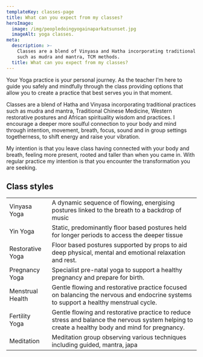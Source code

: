 ```yaml
---
templateKey: classes-page
title: What can you expect from my classes?
heroImage:
  image: /img/peopledoingyogainaparkatsunset.jpg
  imageAlt: yoga classes.
meta:
  description: >-
    Classes are a blend of Vinyasa and Hatha incorporating traditional practices
    such as mudra and mantra, TCM methods.
  title: What can you expect from my classes? 
---
```

<p>Your Yoga practice is your personal journey. As the teacher I’m here to guide you safely and mindfully through the class providing options that allow you to create a practice that best serves you in that moment.</p>

<p>Classes are a blend of Hatha and Vinyasa incorporating traditional practices such as mudra and mantra, Traditional Chinese Medicine, Western restorative postures and African spirituality wisdom and practices. I encourage a deeper more soulful connection to your body and mind through intention, movement, breath, focus, sound and in group settings togetherness, to shift energy and raise your vibration.</p>

<p>My intention is that you leave class having connected with your body and breath, feeling more present, rooted and taller than when you came in. With regular practice my intention is that you encounter the transformation you are seeking.</p>

<h2>Class styles</h2>

<table>
<tr>
 <td>Vinyasa Yoga</td>
 <td>A dynamic sequence of flowing, energising postures linked to the breath to a backdrop of music</td>
</tr>
<tr>
    <td>Yin Yoga</td>
    <td>Static, predominantly floor based postures held for longer periods to access the deeper tissue </td>
</tr>
<tr>
    <td>Restorative Yoga</td>
    <td>Floor based postures supported by props to aid deep physical, mental and emotional relaxation and rest.</td>
</tr>
<tr>
    <td>Pregnancy Yoga</td>
    <td>Specialist pre-natal yoga to support a healthy pregnancy and prepare for birth.</td>
</tr>
<tr>
    <td>Menstrual Health</td>
    <td>Gentle flowing and restorative practice focused on balancing the nervous and endocrine systems to support a healthy menstrual cycle.</td>
</tr>
<tr>
    <td>Fertility Yoga</td>
    <td>Gentle flowing and restorative practice to reduce stress and balance the nervous system helping to create a healthy body and mind for pregnancy.</td>
</tr>
<tr>
    <td>Meditation</td>
    <td>Meditation group observing various techniques including guided, mantra, japa</td>
</tr>
</table>
